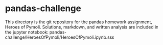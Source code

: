 # pandas-challenge
This directory is the git repository for the pandas homework assignment, Heroes of Pymoli.
Solutions, markdown, and written analysis are included in the jupyter notebook: pandas-challenge/HeroesOfPymoli/HeroesOfPymoli.ipynb.sss